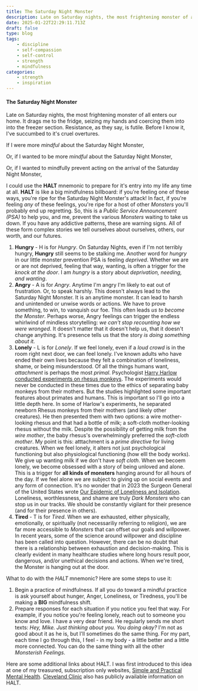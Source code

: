 ```yaml
---
title: The Saturday Night Monster
description: Late on Saturday nights, the most frightening monster of all enters our home, dragging me to the fridge...
date: 2025-01-22T22:29:11.713Z
draft: false
type: blog
tags:
    - discipline
    - self-compassion
    - self-control
    - strength
    - mindfulness
categories:
    - strength
    - inspiration
---
```

#### The Saturday Night Monster 

Late on Saturday nights, the most frightening monster of all enters our home. It drags me to the fridge, seizing my hands and coercing them into into the freezer section. Resistance, as they say, is futile. Before I know it, I've succumbed to it's cruel overtures. 

If I were more *mindful* about the Saturday Night Monster,

Or, if I wanted to be more *mindful* about the Saturday Night Monster,

Or, if I wanted to mindfully prevent acting on the arrival of the Saturday Night Monster,

I could use the **HALT** mnemonic to prepare for it's entry into my life any time at all. **HALT** is like a big mindfulness billboard: if you're feeling one of these ways, you're ripe for the Saturday Night Monster's attack! In fact, if you're feeling *any* of these feelings, you're ripe for a host of other *Monsters* you'll probably end up regretting. So, this is a *Public Service Announcement (PSA)* to help you, and me, prevent the various *Monsters* waiting to take us down. If you have any addictive patterns, these are warning signs. All of these form complex stories we tell ourselves about ourselves, others, our worth, and our futures. 

1. **Hungry** - H is for *Hungry*. On Saturday Nights, even if I'm not terribly hungry, **Hungry** still seems to be stalking me. Another word for *hungry* in our little monster prevention PSA is feeling *deprived*. Whether we are or are not deprived, feeling that way, wanting, is often a trigger for the *knock at the door*. I am *hungry* is a story about *deprivation, needing, and wanting*. 
2. **Angry** - A is for *Angry*. Anytime I'm angry I'm likely to eat out of frustration. Or, to speak harshly. This doesn't always lead to the Saturday Night Monster. It is an anytime monster. It can lead to harsh and unintended or unwise words or actions. We have to prove something, to win, to vanquish our foe. This often leads *us to become the Monster*. Perhaps worse, Angry feelings can trigger the endless whirlwind of mindless storytelling: *we can't stop recounting how we were wronged*. It doesn't matter that it doesn't help us, that it doesn't change anything. It's presence tells us that the story *is doing something about it.*
3. **Lonely** - L is for *Lonely*. If we feel lonely, even if a *loud crowd* is in the room right next door, we can feel lonely. I've known adults who have ended their own lives because they felt a combination of loneliness, shame, or being misunderstood. Of all the things humans want, *attachment* is perhaps the most *primal*. Psychologist [Harry Harlow conducted experiments on rhesus monkeys](https://en.wikipedia.org/wiki/Dependency_need#Harry_Harlow_monkey_experiment). The experiments would never be conducted in these times due to the ethics of separating baby monkeys from their mothers. But the studies highlighted some important features about primates and humans. This is important so I'll go into a little depth here. In some of Harlow's experiments, he separated newborn Rhesus monkeys from their mothers (and likely other creatures). He then presented them with two options: a wire mother-looking rhesus and that had a bottle of milk; a soft-cloth mother-looking rhesus without the milk. Despite the possibility of getting milk from the *wire mother*, the baby rhesus's overwhelmingly preferred the *soft-cloth mother*. My point is this: atttachment is a *prime directive* for living creatures. When we feel lonely, it alters not just psychological functioning but also physiological functioning (how elll the body works). We give up wanting milk if we don't have *soft cloth*. When we becoem lonely, we become obsessed with a story of being unloved and alone. This is a trigger for **all kinds of monsters** hanging around for all hours of the day. If we feel alone we are subject to giving up on social events and any form of connection. It's no wonder that in 2023 the Surgeon General of the United States wrote [Our Epidemic of Loneliness and Isolation](https://www.hhs.gov/sites/default/files/surgeon-general-social-connection-advisory.pdf). Loneliness, worthlessness, and shame are truly *Dark Monsters* who can stop us in our tracks. We should be constantly vigilant for their presence (and for their presence in others).
4. **Tired** - T is for *Tired*. When we are exhausted, either physically, emotionally, or spiritually (not necessariliy referring to religion), we are far more accessible to *Monsters* that can offset our goals and willpower. In recent years, some of the science around willpower and discipline has been called into question. However, there can be no doubt that there is a relationship between exhaustion and decision-making. This is clearly evident in many healthcare studies where long hours result poor, dangerous, and/or unethical decisions and actions. When we're tired, the Monster is hanging out at the door. 

What to do with the *HALT* mnemonic? Here are some steps to use it:
1. Begin a practice of mindfulness. If all you do toward a mindful practice is ask yourself about hunger, Anger, Loneliness, or Tiredness, you'll be making a **BIG** mindfulness shift. 
2. Prepare responses for each situation if you notice you feel that way. For example, if you notice you're feeling lonely, reach out to someone you know and love. I have a very dear friend. He regularly sends me short texts: *Hey, Mike. Just thinking about you. You doing okay?* I'm not as good about it as he is, but I'll sometimes do the same thing. For my part, each time I go through this, I feel - in my body - a little better and a little more connected. You can do the same thing with all the other *Monsterish Feelings*. 

Here are some additional links about HALT. I was first introduced to this idea at one of my treasured, subscription only websites, [Simple and Practical Mental Health](https://simpleandpractical.com/). [Cleveland Clinic](https://health.clevelandclinic.org/halt-hungry-angry-lonely-tired) also has publicly available information on HALT. 
